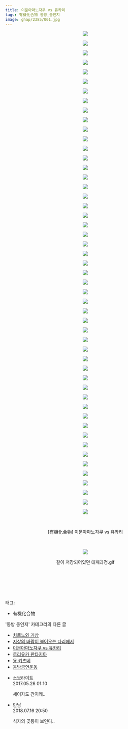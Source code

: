 ```yaml
---
title: 이문아마노자쿠 vs 유카리
tags: 有機化合物 동방_동인지
image: ghap/2385/001.jpg
---
```

<div class="article">
<p style="text-align: center; clear: none; float: none;"><img src="{{ site.nasurl }}/ghap/2385/001.jpg"/></p>
<p style="text-align: center; clear: none; float: none;"><img src="{{ site.nasurl }}/ghap/2385/002.jpg"/></p>
<p style="text-align: center; clear: none; float: none;"><img src="{{ site.nasurl }}/ghap/2385/003.jpg"/></p>
<p style="text-align: center; clear: none; float: none;"><img src="{{ site.nasurl }}/ghap/2385/004.jpg"/></p>
<p style="text-align: center; clear: none; float: none;"><img src="{{ site.nasurl }}/ghap/2385/005.jpg"/></p>
<p style="text-align: center; clear: none; float: none;"><img src="{{ site.nasurl }}/ghap/2385/006.jpg"/></p>
<p style="text-align: center; clear: none; float: none;"><img src="{{ site.nasurl }}/ghap/2385/007.jpg"/></p>
<p style="text-align: center; clear: none; float: none;"><img src="{{ site.nasurl }}/ghap/2385/008.jpg"/></p>
<p style="text-align: center; clear: none; float: none;"><img src="{{ site.nasurl }}/ghap/2385/009.jpg"/></p>
<p style="text-align: center; clear: none; float: none;"><img src="{{ site.nasurl }}/ghap/2385/010.jpg"/></p>
<p style="text-align: center; clear: none; float: none;"><img src="{{ site.nasurl }}/ghap/2385/011.jpg"/></p>
<p style="text-align: center; clear: none; float: none;"><img src="{{ site.nasurl }}/ghap/2385/012.jpg"/></p>
<p style="text-align: center; clear: none; float: none;"><img src="{{ site.nasurl }}/ghap/2385/013.jpg"/></p>
<p style="text-align: center; clear: none; float: none;"><img src="{{ site.nasurl }}/ghap/2385/014.jpg"/></p>
<p style="text-align: center; clear: none; float: none;"><img src="{{ site.nasurl }}/ghap/2385/015.jpg"/></p>
<p style="text-align: center; clear: none; float: none;"><img src="{{ site.nasurl }}/ghap/2385/016.jpg"/></p>
<p style="text-align: center; clear: none; float: none;"><img src="{{ site.nasurl }}/ghap/2385/017.jpg"/></p>
<p style="text-align: center; clear: none; float: none;"><img src="{{ site.nasurl }}/ghap/2385/018.jpg"/></p>
<p style="text-align: center; clear: none; float: none;"><img src="{{ site.nasurl }}/ghap/2385/019.jpg"/></p>
<p style="text-align: center; clear: none; float: none;"><img src="{{ site.nasurl }}/ghap/2385/020.jpg"/></p>
<p style="text-align: center; clear: none; float: none;"><img src="{{ site.nasurl }}/ghap/2385/021.jpg"/></p>
<p style="text-align: center; clear: none; float: none;"><img src="{{ site.nasurl }}/ghap/2385/022.jpg"/></p>
<p style="text-align: center; clear: none; float: none;"><img src="{{ site.nasurl }}/ghap/2385/023.jpg"/></p>
<p style="text-align: center; clear: none; float: none;"><img src="{{ site.nasurl }}/ghap/2385/024.jpg"/></p>
<p style="text-align: center; clear: none; float: none;"><img src="{{ site.nasurl }}/ghap/2385/025.jpg"/></p>
<p style="text-align: center; clear: none; float: none;"><img src="{{ site.nasurl }}/ghap/2385/026.jpg"/></p>
<p style="text-align: center; clear: none; float: none;"><img src="{{ site.nasurl }}/ghap/2385/027.jpg"/></p>
<p style="text-align: center; clear: none; float: none;"><img src="{{ site.nasurl }}/ghap/2385/028.jpg"/></p>
<p style="text-align: center; clear: none; float: none;"><img src="{{ site.nasurl }}/ghap/2385/029.jpg"/></p>
<p style="text-align: center; clear: none; float: none;"><img src="{{ site.nasurl }}/ghap/2385/030.jpg"/></p>
<p style="text-align: center; clear: none; float: none;"><img src="{{ site.nasurl }}/ghap/2385/031.jpg"/></p>
<p style="text-align: center; clear: none; float: none;"><img src="{{ site.nasurl }}/ghap/2385/032.jpg"/></p>
<p style="text-align: center; clear: none; float: none;"><img src="{{ site.nasurl }}/ghap/2385/033.jpg"/></p>
<p style="text-align: center; clear: none; float: none;"><img src="{{ site.nasurl }}/ghap/2385/034.jpg"/></p>
<p style="text-align: center; clear: none; float: none;"><img src="{{ site.nasurl }}/ghap/2385/035.jpg"/></p>
<p style="text-align: center; clear: none; float: none;"><img src="{{ site.nasurl }}/ghap/2385/036.jpg"/></p>
<p style="text-align: center; clear: none; float: none;"><img src="{{ site.nasurl }}/ghap/2385/037.jpg"/></p>
<p style="text-align: center; clear: none; float: none;"><img src="{{ site.nasurl }}/ghap/2385/038.jpg"/></p>
<p style="text-align: center; clear: none; float: none;"><img src="{{ site.nasurl }}/ghap/2385/039.jpg"/></p>
<p style="text-align: center; clear: none; float: none;"><img src="{{ site.nasurl }}/ghap/2385/040.jpg"/></p>
<p style="text-align: center; clear: none; float: none;"><img src="{{ site.nasurl }}/ghap/2385/041.jpg"/></p>
<p style="text-align: center; clear: none; float: none;"><img src="{{ site.nasurl }}/ghap/2385/042.jpg"/></p>
<p style="text-align: center; clear: none; float: none;"><img src="{{ site.nasurl }}/ghap/2385/043.jpg"/></p>
<p style="text-align: center; clear: none; float: none;"><img src="{{ site.nasurl }}/ghap/2385/044.jpg"/></p>
<p style="text-align: center; clear: none; float: none;"><img src="{{ site.nasurl }}/ghap/2385/045.jpg"/></p>
<p style="text-align: center; clear: none; float: none;"><img src="{{ site.nasurl }}/ghap/2385/046.jpg"/></p>
<p style="text-align: center; clear: none; float: none;"><img src="{{ site.nasurl }}/ghap/2385/047.jpg"/></p>
<p style="text-align: center; clear: none; float: none;"><img src="{{ site.nasurl }}/ghap/2385/048.jpg"/></p>
<p style="text-align: center; clear: none; float: none;"><img src="{{ site.nasurl }}/ghap/2385/049.jpg"/></p>
<p style="text-align: center; clear: none; float: none;"><img src="{{ site.nasurl }}/ghap/2385/050.jpg"/></p>
<p style="text-align: center; clear: none; float: none;"><img src="{{ site.nasurl }}/ghap/2385/051.jpg"/></p>
<p style="text-align: center; clear: none; float: none;"><br/></p>
<p style="text-align: center; clear: none; float: none;">[有機化合物] 이문아마노자쿠 vs 유카리</p>
<p style="text-align: center; clear: none; float: none;"><br/></p>
<p style="text-align: center; clear: none; float: none;"><img src="{{ site.nasurl }}/ghap/2385/052.gif"/></p>
<p style="text-align: center; clear: none; float: none;">같이 저장되어있던 대패과정.gif</p>
<p style="text-align: center; clear: none; float: none;"><br/></p>
<p style="text-align: center; clear: none; float: none;"><br/></p>
<p><br/></p>
</div><div class="tagTrail">
<p>태그: </p>
<ul>
<li>有機化合物</li>
</ul>
</div><div class="another">
<p>'동방 동인지' 카테고리의 다른 글</p>
<ul>
<li><a href="/2016-09-29-ghap_2388">치르노와 거상</a></li>
<li><a href="/2016-09-29-ghap_2386">지상의 바람이 불어오는 다리에서</a></li>
<li><a href="/2016-09-29-ghap_2385">이문아마노자쿠 vs 유카리</a></li>
<li><a href="/2016-09-29-ghap_2384">로리유카 판타지아</a></li>
<li><a href="/2016-09-29-ghap_2383">묭 키츠네</a></li>
<li><a href="/2016-09-28-ghap_2382">동방금연운동</a></li>
</ul>
</div><div class="cb_module cb_fluid">
<div class="cb_wrt cb_profile">
<div class="comment">
<ul>
<li class="cb_thumb_off" id="comment14998269">
<div class="cb_comment_area">
<div class="cb_info_area">
<div class="cb_section">
<span class="cb_nick_name">소브라이트</span>
</div>
<div class="cb_section">
<span class="cb_date">2017.05.26 01:10 </span>
</div>
</div>
<div class="cb_dsc_comment">
<p class="cb_dsc">
											세이자도 간지캐..
										</p>
</div>
</div></li>
<li class="cb_thumb_off" id="comment15288105">
<div class="cb_comment_area">
<div class="cb_info_area">
<div class="cb_section">
<span class="cb_nick_name">만남</span>
</div>
<div class="cb_section">
<span class="cb_date">2018.07.16 20:50 </span>
</div>
</div>
<div class="cb_dsc_comment">
<p class="cb_dsc">
											식자의 곶통이 보인다..
										</p>
</div>
</div></li>
</ul>
</div>
</div><!-- commentList close -->
</div>